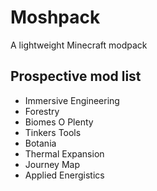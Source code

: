 # Moshpack
A lightweight Minecraft modpack

## Prospective mod list
- Immersive Engineering
- Forestry
- Biomes O Plenty
- Tinkers Tools
- Botania
- Thermal Expansion
- Journey Map
- Applied Energistics
